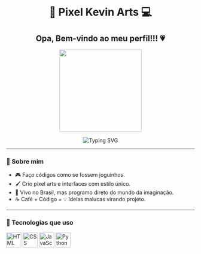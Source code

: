 <h1 align="center">💜 Pixel Kevin Arts 💻</h1>

<div align="center">
  <h2>Opa, Bem-vindo ao meu perfil!!! 💗</h2>
  <img src="https://i.pinimg.com/736x/3e/99/02/3e9902b3d28b8c631b6a0e4049cbb53d.jpg" width="220" />
</div>

<p align="center">
  <img src="https://readme-typing-svg.herokuapp.com?font=Fira+Code&size=24&duration=3000&pause=1000&color=AD42F4&center=true&vCenter=true&width=500&lines=Amante+de+Pixel+Art;Criando+coisas+insanas+no+GitHub" alt="Typing SVG" />
</p>

---

### 💜 Sobre mim
- 🎮 Faço códigos como se fossem joguinhos.
- 🖌️ Crio pixel arts e interfaces com estilo único.
- 📍 Vivo no Brasil, mas programo direto do mundo da imaginação.
- ☕ Café + Código = 💡 Ideias malucas virando projeto.

---

### 🧪 Tecnologias que uso
<div align="left">
  <img src="https://cdn.jsdelivr.net/gh/devicons/devicon/icons/html5/html5-original.svg" height="40" alt="HTML" />
  <img src="https://cdn.jsdelivr.net/gh/devicons/devicon/icons/css3/css3-original.svg" height="40" alt="CSS" />
  <img src="https://cdn.jsdelivr.net/gh/devicons/devicon/icons/javascript/javascript-original.svg" height="40" alt="JavaScript" />
  <img src="https://cdn.jsdelivr.net/gh/devicons/devicon/icons/python/python-original.svg" height="40" alt="Python" />
</div>
